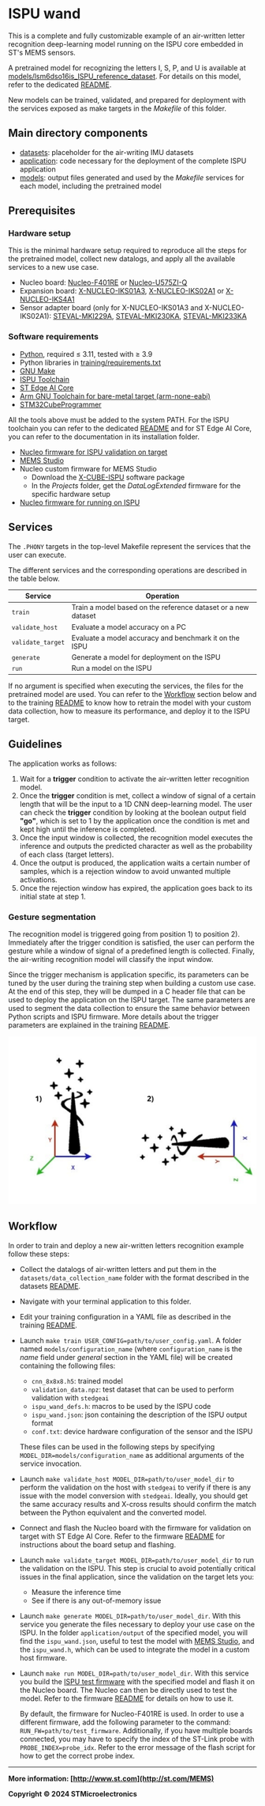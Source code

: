 # ISPU wand

This is a complete and fully customizable example of an air-written letter recognition deep-learning model running on the ISPU core embedded in ST's MEMS sensors.

A pretrained model for recognizing the letters I, S, P, and U is available at [models/lsm6dso16is_ISPU_reference_dataset](./models/lsm6dso16is_ISPU_reference_dataset). For details on this model, refer to the dedicated [README](./models/lsm6dso16is_ISPU_reference_dataset/README.md).

New models can be trained, validated, and prepared for deployment with the services exposed as make targets in the *Makefile* of this folder.

## Main directory components

* [datasets](./datasets): placeholder for the air-writing IMU datasets
* [application](./application): code necessary for the deployment of the complete ISPU application
* [models](./models): output files generated and used by the *Makefile* services for each model, including the pretrained model

## Prerequisites

### Hardware setup

This is the minimal hardware setup required to reproduce all the steps for the pretrained model, collect new datalogs, and apply all the available services to a new use case.

- Nucleo board: [Nucleo-F401RE](https://www.st.com/en/evaluation-tools/nucleo-f401re.html) or [Nucleo-U575ZI-Q](https://www.st.com/en/evaluation-tools/nucleo-u575zi-q.html)
- Expansion board: [X-NUCLEO-IKS01A3](https://www.st.com/en/ecosystems/x-nucleo-iks01a3.html), [X-NUCLEO-IKS02A1](https://www.st.com/en/ecosystems/x-nucleo-iks02a1.html) or [X-NUCLEO-IKS4A1](https://www.st.com/en/ecosystems/x-nucleo-iks4a1.html)
- Sensor adapter board (only for X-NUCLEO-IKS01A3 and X-NUCLEO-IKS02A1): [STEVAL-MKI229A](https://www.st.com/en/evaluation-tools/steval-mki229a.html), [STEVAL-MKI230KA](https://www.st.com/en/evaluation-tools/steval-mki230ka.html), [STEVAL-MKI233KA](https://www.st.com/en/evaluation-tools/steval-mki233ka.html)

### Software requirements

- [Python](https://www.python.org), required ≤ 3.11, tested with ≥ 3.9
- Python libraries in [training/requirements.txt](./training/requirements.txt)
- [GNU Make](https://www.gnu.org/software/make)
- [ISPU Toolchain](https://www.st.com/en/development-tools/ispu-toolchain.html)
- [ST Edge AI Core](https://www.st.com/en/development-tools/stedgeai-core.html)
- [Arm GNU Toolchain for bare-metal target (arm-none-eabi)](https://developer.arm.com/Tools%20and%20Software/GNU%20Toolchain)
- [STM32CubeProgrammer](https://www.st.com/en/development-tools/stm32cubeprog.html)

All the tools above must be added to the system PATH. For the ISPU toolchain you can refer to the dedicated [README](https://github.com/STMicroelectronics/ispu-examples/blob/master/README.md) and for ST Edge AI Core, you can refer to the documentation in its installation folder.

- [Nucleo firmware for ISPU validation on target](../../host_firmware/nucleo_ispu_stedgeai_validate)
- [MEMS Studio](https://www.st.com/en/development-tools/mems-studio.html)
- Nucleo custom firmware for MEMS Studio
   - Download the [X-CUBE-ISPU](https://www.st.com/en/embedded-software/x-cube-ispu.html) software package
   - In the *Projects* folder, get the *DataLogExtended* firmware for the specific hardware setup
- [Nucleo firmware for running on ISPU](../../host_firmware/nucleo_ispu_test_header)

## Services

The `.PHONY` targets in the top-level Makefile represent the services that the user can execute.

The different services and the corresponding operations are described in the table below.

| Service           | Operation                                                        |
| ----------------- | ---------------------------------------------------------------- |
| `train`           | Train a model based on the reference dataset or a new dataset    |
| `validate_host`   | Evaluate a model accuracy on a PC                                |
| `validate_target` | Evaluate a model accuracy and benchmark it on the ISPU           |
| `generate`        | Generate a model for deployment on the ISPU                      |
| `run`             | Run a model on the ISPU                                          |

If no argument is specified when executing the services, the files for the pretrained model are used. You can refer to the [Workflow](#workflow) section below and to the training [README](./training/README.md) to know how to retrain the model with your custom data collection, how to measure its performance, and deploy it to the ISPU target.

## Guidelines

The application works as follows:

1. Wait for a **trigger** condition to activate the air-written letter recognition model.
2. Once the **trigger** condition is met, collect a window of signal of a certain length that will be the input to a 1D CNN deep-learning model. The user can check the **trigger** condition by looking at the boolean output field **"go"**, which is set to 1 by the application once the condition is met and kept high until the inference is completed.
3. Once the input window is collected, the recognition model executes the inference and outputs the predicted character as well as the probability of each class (target letters).
4. Once the output is produced, the application waits a certain number of samples, which is a rejection window to avoid unwanted multiple activations.
5. Once the rejection window has expired, the application goes back to its initial state at step 1.

### Gesture segmentation

The recognition model is triggered going from position 1) to position 2). Immediately after the trigger condition is satisfied, the user can perform the gesture while a window of signal of a predefined length is collected. Finally, the air-writing recognition model will classify the input window.

Since the trigger mechanism is application specific, its parameters can be tuned by the user during the training step when building a custom use case. At the end of this step, they will be dumped in a C header file that can be used to deploy the application on the ISPU target. The same parameters are used to segment the data collection to ensure the same behavior between Python scripts and ISPU firmware. More details about the trigger parameters are explained in the training [README](./training/README.md).

![](images/img1.jpg)

## Workflow

In order to train and deploy a new air-written letters recognition example follow these steps:

- Collect the datalogs of air-written letters and put them in the `datasets/data_collection_name` folder with the format described in the datasets [README](./datasets/README.md).
- Navigate with your terminal application to this folder.
- Edit your training configuration in a YAML file as described in the training [README](./training/README.md).
- Launch `make train USER_CONFIG=path/to/user_config.yaml`. A folder named `models/configuration_name` (where `configuration_name` is the *name* field under *general* section in the YAML file) will be created containing the following files:
   - `cnn_8x8x8.h5`: trained model
   - `validation_data.npz`: test dataset that can be used to perform validation with `stedgeai`
   - `ispu_wand_defs.h`: macros to be used by the ISPU code
   - `ispu_wand.json`: json containing the description of the ISPU output format
   - `conf.txt`: device hardware configuration of the sensor and the ISPU

   These files can be used in the following steps by specifying `MODEL_DIR=models/configuration_name` as additional arguments of the service invocation.
- Launch `make validate_host MODEL_DIR=path/to/user_model_dir` to perform the validation on the host with `stedgeai` to verify if there is any issue with the model conversion with `stedgeai`. Ideally, you should get the same accuracy results and X-cross results should confirm the match between the Python equivalent and the converted model.
- Connect and flash the Nucleo board with the firmware for validation on target with ST Edge AI Core. Refer to the firmware [README](../../host_firmware/nucleo_ispu_stedgeai_validate/README.md) for instructions about the board setup and flashing.
- Launch `make validate_target MODEL_DIR=path/to/user_model_dir` to run the validation on the ISPU. This step is crucial to avoid potentially critical issues in the final application, since the validation on the target lets you:
   - Measure the inference time
   - See if there is any out-of-memory issue
- Launch `make generate MODEL_DIR=path/to/user_model_dir`. With this service you generate the files necessary to deploy your use case on the ISPU. In the folder `application/output` of the specified model, you will find the `ispu_wand.json`, useful to test the model with [MEMS Studio](https://www.st.com/en/development-tools/mems-studio.html), and the `ispu_wand.h`, which can be used to integrate the model in a custom host firmware.
- Launch `make run MODEL_DIR=path/to/user_model_dir`. With this service you build the [ISPU test firmware](../../host_firmware/nucleo_ispu_test_header) with the specified model and flash it on the Nucleo board. The Nucleo can then be directly used to test the model. Refer to the firmware [README](../../host_firmware/nucleo_ispu_test_header/README.md) for details on how to use it.

   By default, the firmware for Nucleo-F401RE is used. In order to use a different firmware, add the following parameter to the command: `RUN_FW=path/to/test_firmware`. Additionally, if you have multiple boards connected, you may have to specify the index of the ST-Link probe with `PROBE_INDEX=probe_idx`. Refer to the error message of the flash script for how to get the correct probe index.

------

**More information: [http://www.st.com](http://st.com/MEMS)**

**Copyright © 2024 STMicroelectronics**
